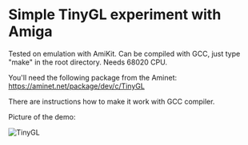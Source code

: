 # Simple TinyGL experiment with Amiga

Tested on emulation with AmiKit. Can be compiled with GCC, just type "make" in the root directory. Needs 68020 CPU.

You'll need the following package from the Aminet:
https://aminet.net/package/dev/c/TinyGL

There are instructions how to make it work with GCC compiler.

Picture of the demo:

![TinyGL](https://user-images.githubusercontent.com/61118857/215326733-2979946a-0432-4965-9d89-e98c72ba8fff.jpg)


